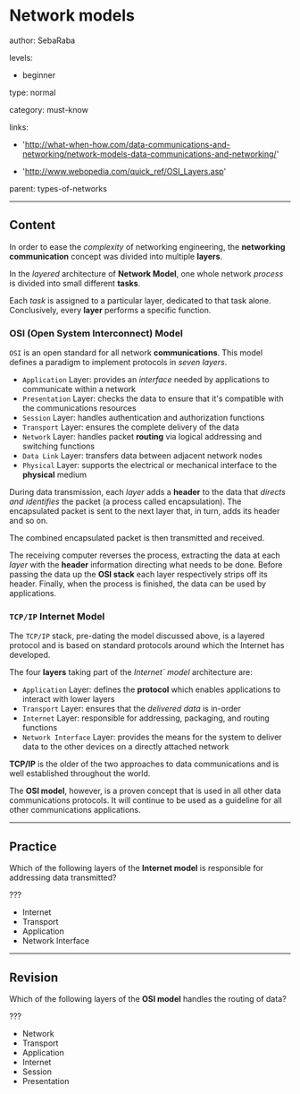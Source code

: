 # Network models
author: SebaRaba

levels:

  - beginner

type: normal

category: must-know

links:

  - 'http://what-when-how.com/data-communications-and-networking/network-models-data-communications-and-networking/'

  - 'http://www.webopedia.com/quick_ref/OSI_Layers.asp'

parent: types-of-networks

---
## Content

In order to ease the *complexity* of networking engineering, the **networking communication** concept was divided into multiple **layers**.

In the *layered* architecture of **Network Model**, one whole network *process* is divided into small different **tasks**.

Each  *task* is assigned to a particular layer, dedicated to that task alone. Conclusively, every **layer** performs a specific function.


### OSI (Open System Interconnect) Model

`OSI` is an open standard for all network **communications**. This model defines a paradigm to implement protocols in *seven layers*.

- `Application` Layer: provides an *interface* needed by applications to communicate within a network
- `Presentation` Layer: checks the data to ensure that it's compatible with the communications resources
- `Session` Layer: handles authentication and authorization functions
- `Transport` Layer: ensures the complete delivery of the data
- `Network` Layer: handles packet **routing** via logical addressing and switching functions
- `Data Link` Layer: transfers data between adjacent network nodes
- `Physical` Layer: supports the electrical or mechanical interface to the **physical** medium

During data transmission, each *layer* adds a **header** to the data that *directs and identifies* the packet (a process called encapsulation). The encapsulated packet is sent to the next layer that, in turn, adds its header and so on.

The combined encapsulated packet is then transmitted and received.

The receiving computer reverses the process, extracting the data at each *layer* with the **header** information directing what needs to be done. Before passing the data up the **OSI stack** each layer respectively strips off its header. Finally, when the process is finished, the data can be used by applications.

### `TCP/IP` Internet Model

The `TCP/IP` stack, pre-dating the model discussed above, is a layered protocol and is based on standard protocols around which the Internet has developed.

The four **layers** taking part of the *Internet` model* architecture are:

- `Application` Layer: defines the **protocol** which enables applications to interact with lower layers
- `Transport` Layer: ensures that the *delivered data* is in-order
- `Internet` Layer: responsible for addressing, packaging, and routing functions
- `Network Interface` Layer: provides the means for the system to deliver data to the other devices on a directly attached network 


**TCP/IP** is the older of the two approaches to data communications and is well established throughout the world.

 The **OSI model**, however, is a proven concept that is used in all other data communications protocols. It will continue to be used as a guideline for all other communications applications.

---
## Practice

Which of the following layers of the **Internet model** is responsible for addressing data transmitted?

???

* Internet
* Transport
* Application
* Network Interface

---
## Revision

Which of the following layers of the **OSI model** handles the routing of data?

???

* Network
* Transport
* Application
* Internet
* Session
* Presentation
